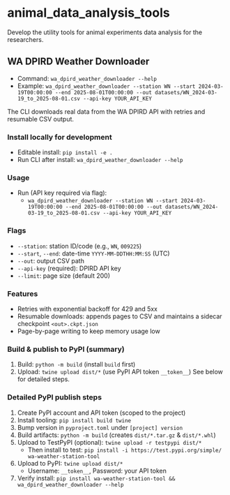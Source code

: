 # animal_data_analysis_tools
Develop the utility tools for animal experiments data analysis for the researchers.

## WA DPIRD Weather Downloader
- Command: `wa_dpird_weather_downloader --help`
- Example: `wa_dpird_weather_downloader --station WN --start 2024-03-19T00:00:00 --end 2025-08-01T00:00:00 --out datasets/WN_2024-03-19_to_2025-08-01.csv --api-key YOUR_API_KEY`

The CLI downloads real data from the WA DPIRD API with retries and resumable CSV output.

### Install locally for development
- Editable install: `pip install -e .`
- Run CLI after install: `wa_dpird_weather_downloader --help`

### Usage
- Run (API key required via flag):
  - `wa_dpird_weather_downloader --station WN --start 2024-03-19T00:00:00 --end 2025-08-01T00:00:00 --out datasets/WN_2024-03-19_to_2025-08-01.csv --api-key YOUR_API_KEY`

### Flags
- `--station`: station ID/code (e.g., `WN`, `009225`)
- `--start`, `--end`: date-time `YYYY-MM-DDTHH:MM:SS` (UTC)
- `--out`: output CSV path
- `--api-key` (required): DPIRD API key
- `--limit`: page size (default 200)

### Features
- Retries with exponential backoff for 429 and 5xx
- Resumable downloads: appends pages to CSV and maintains a sidecar checkpoint `<out>.ckpt.json`
- Page-by-page writing to keep memory usage low

### Build & publish to PyPI (summary)
1) Build: `python -m build` (install `build` first)
2) Upload: `twine upload dist/*` (use PyPI API token `__token__`)
See below for detailed steps.

### Detailed PyPI publish steps
1. Create PyPI account and API token (scoped to the project)
2. Install tooling: `pip install build twine`
3. Bump version in `pyproject.toml` under `[project] version`
4. Build artifacts: `python -m build` (creates `dist/*.tar.gz` & `dist/*.whl`)
5. Upload to TestPyPI (optional): `twine upload -r testpypi dist/*`
   - Then install to test: `pip install -i https://test.pypi.org/simple/ wa-weather-station-tool`
6. Upload to PyPI: `twine upload dist/*`
   - Username: `__token__`, Password: your API token
7. Verify install: `pip install wa-weather-station-tool && wa_dpird_weather_downloader --help`

